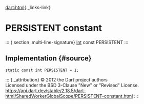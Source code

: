 [dart:html](../../dart-html/dart-html-library){._links-link}

PERSISTENT constant
===================

::: {.section .multi-line-signature}
[int](../../dart-core/int-class) const PERSISTENT
:::

Implementation {#source}
--------------

``` {.language-dart data-language="dart"}
static const int PERSISTENT = 1;
```

::: {._attribution}
© 2012 the Dart project authors\
Licensed under the BSD 3-Clause \"New\" or \"Revised\" License.\
<https://api.dart.dev/stable/2.18.5/dart-html/SharedWorkerGlobalScope/PERSISTENT-constant.html>
:::
